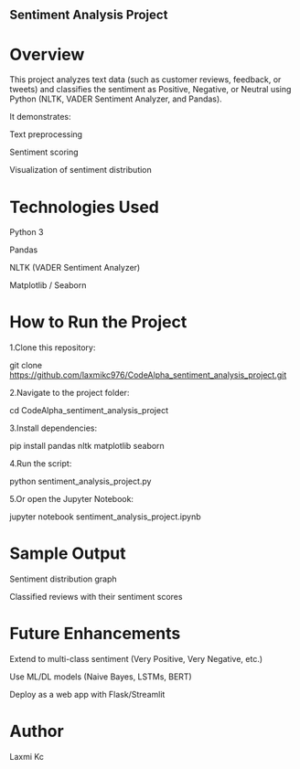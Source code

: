 ## Sentiment Analysis Project
# Overview

This project analyzes text data (such as customer reviews, feedback, or tweets) and classifies the sentiment as Positive, Negative, or Neutral using Python (NLTK, VADER Sentiment Analyzer, and Pandas).

It demonstrates:

Text preprocessing

Sentiment scoring

Visualization of sentiment distribution

# Technologies Used

Python 3

Pandas

NLTK (VADER Sentiment Analyzer)

Matplotlib / Seaborn

# How to Run the Project

1.Clone this repository:

git clone https://github.com/laxmikc976/CodeAlpha_sentiment_analysis_project.git


2.Navigate to the project folder:

cd CodeAlpha_sentiment_analysis_project


3.Install dependencies:

pip install pandas nltk matplotlib seaborn


4.Run the script:

python sentiment_analysis_project.py


5.Or open the Jupyter Notebook:

jupyter notebook sentiment_analysis_project.ipynb

# Sample Output

Sentiment distribution graph

Classified reviews with their sentiment scores

# Future Enhancements

Extend to multi-class sentiment (Very Positive, Very Negative, etc.)

Use ML/DL models (Naive Bayes, LSTMs, BERT)

Deploy as a web app with Flask/Streamlit

# Author

 Laxmi Kc

 
